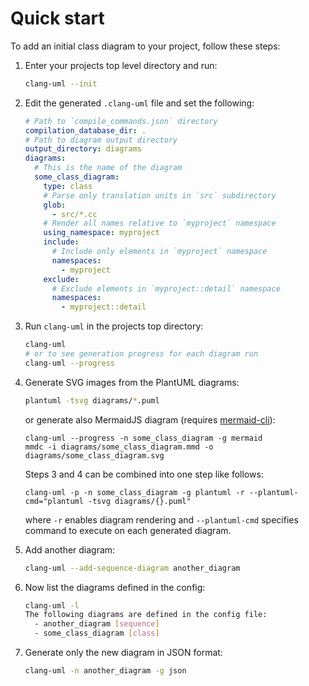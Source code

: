 # Quick start

<!-- toc -->



<!-- tocstop -->

To add an initial class diagram to your project, follow these steps:

1. Enter your projects top level directory and run:
    ```bash
    clang-uml --init
    ```
2. Edit the generated `.clang-uml` file and set the following:
    ```yaml
    # Path to `compile_commands.json` directory
    compilation_database_dir: .
    # Path to diagram output directory
    output_directory: diagrams
    diagrams:
      # This is the name of the diagram
      some_class_diagram:
        type: class
        # Parse only translation units in `src` subdirectory
        glob:
          - src/*.cc
        # Render all names relative to `myproject` namespace
        using_namespace: myproject
        include:
          # Include only elements in `myproject` namespace
          namespaces:
            - myproject
        exclude:
          # Exclude elements in `myproject::detail` namespace
          namespaces:
            - myproject::detail
      ```
3. Run `clang-uml` in the projects top directory:
    ```bash
    clang-uml
    # or to see generation progress for each diagram run
    clang-uml --progress
    ```
4. Generate SVG images from the PlantUML diagrams:
    ```bash
   plantuml -tsvg diagrams/*.puml
   ```
   or generate also MermaidJS diagram (requires [mermaid-cli](https://github.com/mermaid-js/mermaid-cli)):
   ```
   clang-uml --progress -n some_class_diagram -g mermaid
   mmdc -i diagrams/some_class_diagram.mmd -o diagrams/some_class_diagram.svg
   ```
   
   Steps 3 and 4 can be combined into one step like follows:
   ```
   clang-uml -p -n some_class_diagram -g plantuml -r --plantuml-cmd="plantuml -tsvg diagrams/{}.puml"
   ```
   where `-r` enables diagram rendering and `--plantuml-cmd` specifies command
   to execute on each generated diagram.
5. Add another diagram:
   ```bash
   clang-uml --add-sequence-diagram another_diagram
   ```
6. Now list the diagrams defined in the config:
   ```bash
   clang-uml -l
   The following diagrams are defined in the config file:
     - another_diagram [sequence]
     - some_class_diagram [class]
   ```
7. Generate only the new diagram in JSON format:
   ```bash
   clang-uml -n another_diagram -g json
   ```
